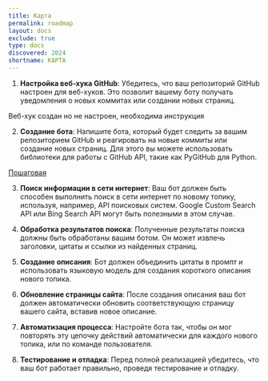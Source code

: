 ```yaml
---
title: Карта
permalink: roadmap
layout: docs
exclude: true
type: docs
discovered: 2024
shortname: КАРТА
---
```



1. **Настройка веб-хука GitHub**: Убедитесь, что ваш репозиторий GitHub настроен для веб-хуков. Это позволит вашему боту получать уведомления о новых коммитах или создании новых страниц.

Веб-хук создан но не настроен, необходима инструкция

2. **Создание бота**: Напишите бота, который будет следить за вашим репозиторием GitHub и реагировать на новые коммиты или создание новых страниц. Для этого вы можете использовать библиотеки для работы с GitHub API, такие как PyGitHub для Python.

[Пошаговая](bot)

3. **Поиск информации в сети интернет**: Ваш бот должен быть способен выполнить поиск в сети интернет по новому топику, используя, например, API поисковых систем. Google Custom Search API или Bing Search API могут быть полезными в этом случае.

4. **Обработка результатов поиска**: Полученные результаты поиска должны быть обработаны вашим ботом. Он может извлечь заголовки, цитаты и ссылки из найденных страниц.

5. **Создание описания**: Бот должен объединить цитаты в промпт и использовать языковую модель для создания короткого описания нового топика.

6. **Обновление страницы сайта**: После создания описания ваш бот должен автоматически обновить соответствующую страницу вашего сайта, вставив новое описание.

7. **Автоматизация процесса**: Настройте бота так, чтобы он мог повторять эту цепочку действий автоматически для каждого нового топика, или по команде пользователя.

8. **Тестирование и отладка**: Перед полной реализацией убедитесь, что ваш бот работает правильно, проведя тестирование и отладку.

